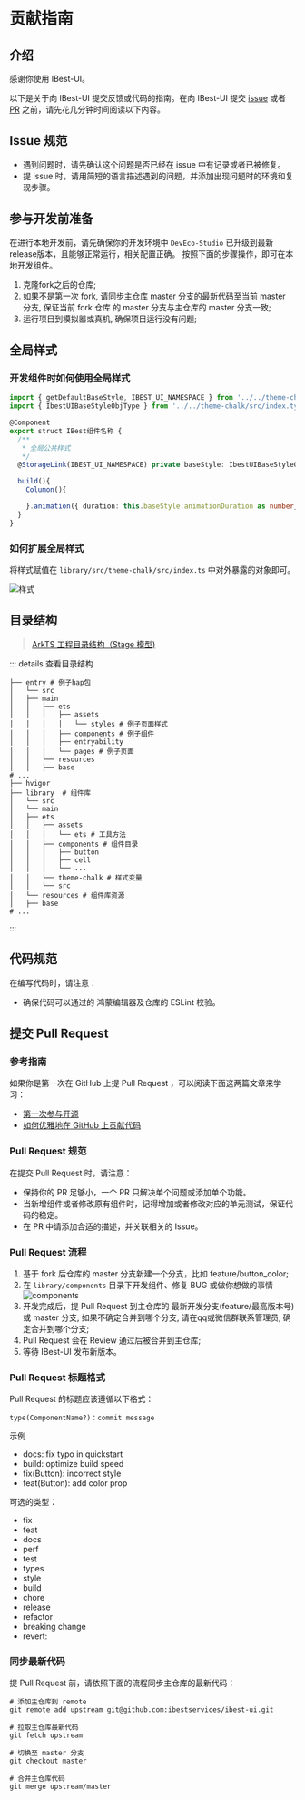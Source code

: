 # 贡献指南

## 介绍

感谢你使用 IBest-UI。

以下是关于向 IBest-UI 提交反馈或代码的指南。在向 IBest-UI 提交 [issue](https://github.com/ibestservices/ibest-ui/issues) 或者 [PR](https://github.com/ibestservices/ibest-ui/pulls) 之前，请先花几分钟时间阅读以下内容。

## Issue 规范

- 遇到问题时，请先确认这个问题是否已经在 issue 中有记录或者已被修复。
- 提 issue 时，请用简短的语言描述遇到的问题，并添加出现问题时的环境和复现步骤。

## 参与开发前准备

在进行本地开发前，请先确保你的开发环境中 `DevEco-Studio` 已升级到最新release版本，且能够正常运行，相关配置正确。
按照下面的步骤操作，即可在本地开发组件。

1. 克隆fork之后的仓库;
2. 如果不是第一次 fork, 请同步主仓库 master 分支的最新代码至当前 master 分支, 保证当前 fork 仓库 的 master 分支与主仓库的 master 分支一致;
3. 运行项目到模拟器或真机, 确保项目运行没有问题;

## 全局样式

### 开发组件时如何使用全局样式

```ts
import { getDefaultBaseStyle, IBEST_UI_NAMESPACE } from '../../theme-chalk/src'
import { IbestUIBaseStyleObjType } from '../../theme-chalk/src/index.type'

@Component
export struct IBest组件名称 {
  /**
   * 全局公共样式
   */
  @StorageLink(IBEST_UI_NAMESPACE) private baseStyle: IbestUIBaseStyleObjType = getDefaultBaseStyle()

  build(){
    Columon(){

    }.animation({ duration: this.baseStyle.animationDuration as number})
  }
}
```

### 如何扩展全局样式

将样式赋值在 `library/src/theme-chalk/src/index.ts` 中对外暴露的对象即可。

![样式](./images/styles.png)

## 目录结构

> [ArkTS 工程目录结构（Stage 模型)](https://developer.huawei.com/consumer/cn/doc/harmonyos-guides-V5/start-with-ets-stage-V5#arkts%E5%B7%A5%E7%A8%8B%E7%9B%AE%E5%BD%95%E7%BB%93%E6%9E%84stage%E6%A8%A1%E5%9E%8B)

::: details 查看目录结构

```shell
├── entry # 例子hap包
│   └── src
│   ├── main
│   │   ├── ets
│   │   │   ├── assets
│   │   │   │   └── styles # 例子页面样式
│   │   │   ├── components # 例子组件
│   │   │   ├── entryability
│   │   │   └── pages # 例子页面
│   │   └── resources
│   │   ├── base
# ...
├── hvigor
├── library  # 组件库
│   └── src
│   └── main
│   ├── ets
│   │   ├── assets
│   │   │   └── ets # 工具方法
│   │   ├── components # 组件目录
│   │   │   ├── button
│   │   │   ├── cell
│   │   │   └── ...
│   │   └── theme-chalk # 样式变量
│   │   └── src
│   └── resources # 组件库资源
│   ├── base
# ...

```

:::

## 代码规范

在编写代码时，请注意：

- 确保代码可以通过的 鸿蒙编辑器及仓库的 ESLint 校验。

## 提交 Pull Request

### 参考指南

如果你是第一次在 GitHub 上提 Pull Request ，可以阅读下面这两篇文章来学习：

- [第一次参与开源](https://github.com/firstcontributions/first-contributions/blob/main/translations/README.zh-cn.md)
- [如何优雅地在 GitHub 上贡献代码](https://segmentfault.com/a/1190000000736629)

### Pull Request 规范

在提交 Pull Request 时，请注意：

- 保持你的 PR 足够小，一个 PR 只解决单个问题或添加单个功能。
- 当新增组件或者修改原有组件时，记得增加或者修改对应的单元测试，保证代码的稳定。
- 在 PR 中请添加合适的描述，并关联相关的 Issue。

### Pull Request 流程

1. 基于 fork 后仓库的 master 分支新建一个分支，比如 feature/button_color;
2. 在 `library/components` 目录下开发组件、修复 BUG 或做你想做的事情
   ![components](./images/components.png)
3. 开发完成后，提 Pull Request 到主仓库的 最新开发分支(feature/最高版本号) 或 master 分支, 如果不确定合并到哪个分支, 请在qq或微信群联系管理员, 确定合并到哪个分支;
4. Pull Request 会在 Review 通过后被合并到主仓库;
5. 等待 IBest-UI 发布新版本。

### Pull Request 标题格式

Pull Request 的标题应该遵循以下格式：

```shell
type(ComponentName?)：commit message
```

示例

- docs: fix typo in quickstart
- build: optimize build speed
- fix(Button): incorrect style
- feat(Button): add color prop

可选的类型：

- fix
- feat
- docs
- perf
- test
- types
- style
- build
- chore
- release
- refactor
- breaking change
- revert:

### 同步最新代码

提 Pull Request 前，请依照下面的流程同步主仓库的最新代码：

```shell
# 添加主仓库到 remote
git remote add upstream git@github.com:ibestservices/ibest-ui.git

# 拉取主仓库最新代码
git fetch upstream

# 切换至 master 分支
git checkout master

# 合并主仓库代码
git merge upstream/master
```